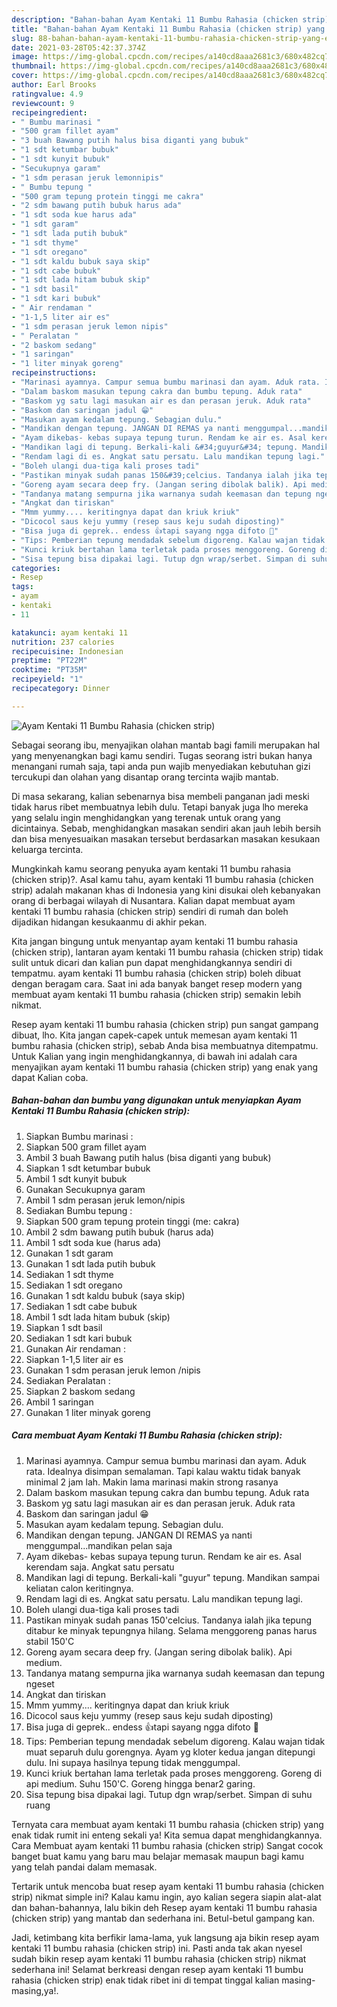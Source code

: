 ```yaml
---
description: "Bahan-bahan Ayam Kentaki 11 Bumbu Rahasia (chicken strip) yang enak dan Mudah Dibuat"
title: "Bahan-bahan Ayam Kentaki 11 Bumbu Rahasia (chicken strip) yang enak dan Mudah Dibuat"
slug: 88-bahan-bahan-ayam-kentaki-11-bumbu-rahasia-chicken-strip-yang-enak-dan-mudah-dibuat
date: 2021-03-28T05:42:37.374Z
image: https://img-global.cpcdn.com/recipes/a140cd8aaa2681c3/680x482cq70/ayam-kentaki-11-bumbu-rahasia-chicken-strip-foto-resep-utama.jpg
thumbnail: https://img-global.cpcdn.com/recipes/a140cd8aaa2681c3/680x482cq70/ayam-kentaki-11-bumbu-rahasia-chicken-strip-foto-resep-utama.jpg
cover: https://img-global.cpcdn.com/recipes/a140cd8aaa2681c3/680x482cq70/ayam-kentaki-11-bumbu-rahasia-chicken-strip-foto-resep-utama.jpg
author: Earl Brooks
ratingvalue: 4.9
reviewcount: 9
recipeingredient:
- " Bumbu marinasi "
- "500 gram fillet ayam"
- "3 buah Bawang putih halus bisa diganti yang bubuk"
- "1 sdt ketumbar bubuk"
- "1 sdt kunyit bubuk"
- "Secukupnya garam"
- "1 sdm perasan jeruk lemonnipis"
- " Bumbu tepung "
- "500 gram tepung protein tinggi me cakra"
- "2 sdm bawang putih bubuk harus ada"
- "1 sdt soda kue harus ada"
- "1 sdt garam"
- "1 sdt lada putih bubuk"
- "1 sdt thyme"
- "1 sdt oregano"
- "1 sdt kaldu bubuk saya skip"
- "1 sdt cabe bubuk"
- "1 sdt lada hitam bubuk skip"
- "1 sdt basil"
- "1 sdt kari bubuk"
- " Air rendaman "
- "1-1,5 liter air es"
- "1 sdm perasan jeruk lemon nipis"
- " Peralatan "
- "2 baskom sedang"
- "1 saringan"
- "1 liter minyak goreng"
recipeinstructions:
- "Marinasi ayamnya. Campur semua bumbu marinasi dan ayam. Aduk rata. Idealnya disimpan semalaman. Tapi kalau waktu tidak banyak minimal 2 jam lah. Makin lama marinasi makin strong rasanya"
- "Dalam baskom masukan tepung cakra dan bumbu tepung. Aduk rata"
- "Baskom yg satu lagi masukan air es dan perasan jeruk. Aduk rata"
- "Baskom dan saringan jadul 😁"
- "Masukan ayam kedalam tepung. Sebagian dulu."
- "Mandikan dengan tepung. JANGAN DI REMAS ya nanti menggumpal...mandikan pelan saja"
- "Ayam dikebas- kebas supaya tepung turun. Rendam ke air es. Asal kerendam saja. Angkat satu persatu"
- "Mandikan lagi di tepung. Berkali-kali &#34;guyur&#34; tepung. Mandikan sampai keliatan calon keritingnya."
- "Rendam lagi di es. Angkat satu persatu. Lalu mandikan tepung lagi."
- "Boleh ulangi dua-tiga kali proses tadi"
- "Pastikan minyak sudah panas 150&#39;celcius. Tandanya ialah jika tepung ditabur ke minyak tepungnya hilang. Selama menggoreng panas harus stabil 150&#39;C"
- "Goreng ayam secara deep fry. (Jangan sering dibolak balik). Api medium."
- "Tandanya matang sempurna jika warnanya sudah keemasan dan tepung ngeset"
- "Angkat dan tiriskan"
- "Mmm yummy.... keritingnya dapat dan kriuk kriuk"
- "Dicocol saus keju yummy (resep saus keju sudah diposting)"
- "Bisa juga di geprek.. endess 👍tapi sayang ngga difoto 🙁"
- "Tips: Pemberian tepung mendadak sebelum digoreng. Kalau wajan tidak muat separuh dulu gorengnya. Ayam yg kloter kedua jangan ditepungi dulu. Ini supaya hasilnya tepung tidak menggumpal."
- "Kunci kriuk bertahan lama terletak pada proses menggoreng. Goreng di api medium. Suhu 150&#39;C. Goreng hingga benar2 garing."
- "Sisa tepung bisa dipakai lagi. Tutup dgn wrap/serbet. Simpan di suhu ruang"
categories:
- Resep
tags:
- ayam
- kentaki
- 11

katakunci: ayam kentaki 11 
nutrition: 237 calories
recipecuisine: Indonesian
preptime: "PT22M"
cooktime: "PT35M"
recipeyield: "1"
recipecategory: Dinner

---
```



![Ayam Kentaki 11 Bumbu Rahasia (chicken strip)](https://img-global.cpcdn.com/recipes/a140cd8aaa2681c3/680x482cq70/ayam-kentaki-11-bumbu-rahasia-chicken-strip-foto-resep-utama.jpg)

Sebagai seorang ibu, menyajikan olahan mantab bagi famili merupakan hal yang menyenangkan bagi kamu sendiri. Tugas seorang istri bukan hanya menangani rumah saja, tapi anda pun wajib menyediakan kebutuhan gizi tercukupi dan olahan yang disantap orang tercinta wajib mantab.

Di masa  sekarang, kalian sebenarnya bisa membeli panganan jadi meski tidak harus ribet membuatnya lebih dulu. Tetapi banyak juga lho mereka yang selalu ingin menghidangkan yang terenak untuk orang yang dicintainya. Sebab, menghidangkan masakan sendiri akan jauh lebih bersih dan bisa menyesuaikan masakan tersebut berdasarkan masakan kesukaan keluarga tercinta. 



Mungkinkah kamu seorang penyuka ayam kentaki 11 bumbu rahasia (chicken strip)?. Asal kamu tahu, ayam kentaki 11 bumbu rahasia (chicken strip) adalah makanan khas di Indonesia yang kini disukai oleh kebanyakan orang di berbagai wilayah di Nusantara. Kalian dapat membuat ayam kentaki 11 bumbu rahasia (chicken strip) sendiri di rumah dan boleh dijadikan hidangan kesukaanmu di akhir pekan.

Kita jangan bingung untuk menyantap ayam kentaki 11 bumbu rahasia (chicken strip), lantaran ayam kentaki 11 bumbu rahasia (chicken strip) tidak sulit untuk dicari dan kalian pun dapat menghidangkannya sendiri di tempatmu. ayam kentaki 11 bumbu rahasia (chicken strip) boleh dibuat dengan beragam cara. Saat ini ada banyak banget resep modern yang membuat ayam kentaki 11 bumbu rahasia (chicken strip) semakin lebih nikmat.

Resep ayam kentaki 11 bumbu rahasia (chicken strip) pun sangat gampang dibuat, lho. Kita jangan capek-capek untuk memesan ayam kentaki 11 bumbu rahasia (chicken strip), sebab Anda bisa membuatnya ditempatmu. Untuk Kalian yang ingin menghidangkannya, di bawah ini adalah cara menyajikan ayam kentaki 11 bumbu rahasia (chicken strip) yang enak yang dapat Kalian coba.

<!--inarticleads1-->

##### Bahan-bahan dan bumbu yang digunakan untuk menyiapkan Ayam Kentaki 11 Bumbu Rahasia (chicken strip):

1. Siapkan  Bumbu marinasi :
1. Siapkan 500 gram fillet ayam
1. Ambil 3 buah Bawang putih halus (bisa diganti yang bubuk)
1. Siapkan 1 sdt ketumbar bubuk
1. Ambil 1 sdt kunyit bubuk
1. Gunakan Secukupnya garam
1. Ambil 1 sdm perasan jeruk lemon/nipis
1. Sediakan  Bumbu tepung :
1. Siapkan 500 gram tepung protein tinggi (me: cakra)
1. Ambil 2 sdm bawang putih bubuk (harus ada)
1. Ambil 1 sdt soda kue (harus ada)
1. Gunakan 1 sdt garam
1. Gunakan 1 sdt lada putih bubuk
1. Sediakan 1 sdt thyme
1. Sediakan 1 sdt oregano
1. Gunakan 1 sdt kaldu bubuk (saya skip)
1. Sediakan 1 sdt cabe bubuk
1. Ambil 1 sdt lada hitam bubuk (skip)
1. Siapkan 1 sdt basil
1. Sediakan 1 sdt kari bubuk
1. Gunakan  Air rendaman :
1. Siapkan 1-1,5 liter air es
1. Gunakan 1 sdm perasan jeruk lemon /nipis
1. Sediakan  Peralatan :
1. Siapkan 2 baskom sedang
1. Ambil 1 saringan
1. Gunakan 1 liter minyak goreng




<!--inarticleads2-->

##### Cara membuat Ayam Kentaki 11 Bumbu Rahasia (chicken strip):

1. Marinasi ayamnya. Campur semua bumbu marinasi dan ayam. Aduk rata. Idealnya disimpan semalaman. Tapi kalau waktu tidak banyak minimal 2 jam lah. Makin lama marinasi makin strong rasanya
1. Dalam baskom masukan tepung cakra dan bumbu tepung. Aduk rata
1. Baskom yg satu lagi masukan air es dan perasan jeruk. Aduk rata
1. Baskom dan saringan jadul 😁
1. Masukan ayam kedalam tepung. Sebagian dulu.
1. Mandikan dengan tepung. JANGAN DI REMAS ya nanti menggumpal...mandikan pelan saja
1. Ayam dikebas- kebas supaya tepung turun. Rendam ke air es. Asal kerendam saja. Angkat satu persatu
1. Mandikan lagi di tepung. Berkali-kali &#34;guyur&#34; tepung. Mandikan sampai keliatan calon keritingnya.
1. Rendam lagi di es. Angkat satu persatu. Lalu mandikan tepung lagi.
1. Boleh ulangi dua-tiga kali proses tadi
1. Pastikan minyak sudah panas 150&#39;celcius. Tandanya ialah jika tepung ditabur ke minyak tepungnya hilang. Selama menggoreng panas harus stabil 150&#39;C
1. Goreng ayam secara deep fry. (Jangan sering dibolak balik). Api medium.
1. Tandanya matang sempurna jika warnanya sudah keemasan dan tepung ngeset
1. Angkat dan tiriskan
1. Mmm yummy.... keritingnya dapat dan kriuk kriuk
1. Dicocol saus keju yummy (resep saus keju sudah diposting)
1. Bisa juga di geprek.. endess 👍tapi sayang ngga difoto 🙁
1. Tips: Pemberian tepung mendadak sebelum digoreng. Kalau wajan tidak muat separuh dulu gorengnya. Ayam yg kloter kedua jangan ditepungi dulu. Ini supaya hasilnya tepung tidak menggumpal.
1. Kunci kriuk bertahan lama terletak pada proses menggoreng. Goreng di api medium. Suhu 150&#39;C. Goreng hingga benar2 garing.
1. Sisa tepung bisa dipakai lagi. Tutup dgn wrap/serbet. Simpan di suhu ruang




Ternyata cara membuat ayam kentaki 11 bumbu rahasia (chicken strip) yang enak tidak rumit ini enteng sekali ya! Kita semua dapat menghidangkannya. Cara Membuat ayam kentaki 11 bumbu rahasia (chicken strip) Sangat cocok banget buat kamu yang baru mau belajar memasak maupun bagi kamu yang telah pandai dalam memasak.

Tertarik untuk mencoba buat resep ayam kentaki 11 bumbu rahasia (chicken strip) nikmat simple ini? Kalau kamu ingin, ayo kalian segera siapin alat-alat dan bahan-bahannya, lalu bikin deh Resep ayam kentaki 11 bumbu rahasia (chicken strip) yang mantab dan sederhana ini. Betul-betul gampang kan. 

Jadi, ketimbang kita berfikir lama-lama, yuk langsung aja bikin resep ayam kentaki 11 bumbu rahasia (chicken strip) ini. Pasti anda tak akan nyesel sudah bikin resep ayam kentaki 11 bumbu rahasia (chicken strip) nikmat sederhana ini! Selamat berkreasi dengan resep ayam kentaki 11 bumbu rahasia (chicken strip) enak tidak ribet ini di tempat tinggal kalian masing-masing,ya!.

